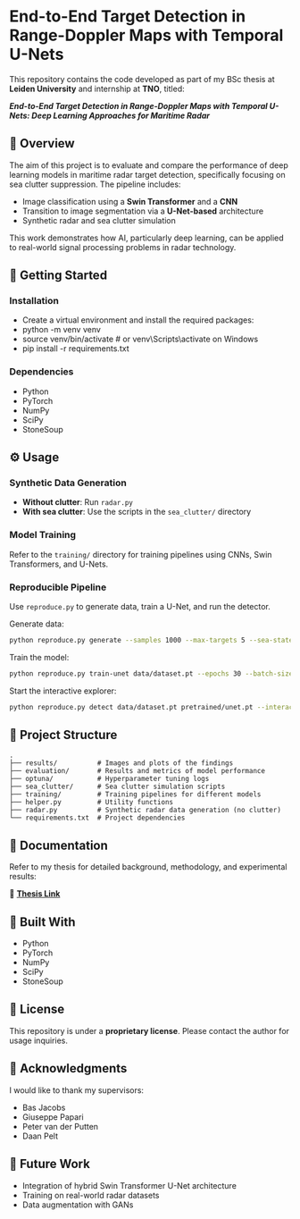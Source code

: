 # End-to-End Target Detection in Range-Doppler Maps with Temporal U-Nets

This repository contains the code developed as part of my BSc thesis at **Leiden University** and internship at **TNO**, titled:


**_End-to-End Target Detection in Range-Doppler Maps with Temporal U-Nets: Deep Learning Approaches for Maritime Radar_**

## 📘 Overview

The aim of this project is to evaluate and compare the performance of deep learning models in maritime radar target detection, specifically focusing on sea clutter suppression. The pipeline includes:

- Image classification using a **Swin Transformer** and a **CNN**
- Transition to image segmentation via a **U-Net-based** architecture
- Synthetic radar and sea clutter simulation

This work demonstrates how AI, particularly deep learning, can be applied to real-world signal processing problems in radar technology.

## 🚀 Getting Started

### Installation

- Create a virtual environment and install the required packages:
- python -m venv venv
- source venv/bin/activate # or venv\Scripts\activate on Windows
- pip install -r requirements.txt


### Dependencies

- Python
- PyTorch
- NumPy
- SciPy
- StoneSoup

## ⚙️ Usage

### Synthetic Data Generation

- **Without clutter**: Run `radar.py`
- **With sea clutter**: Use the scripts in the `sea_clutter/` directory

### Model Training

Refer to the `training/` directory for training pipelines using CNNs, Swin Transformers, and U-Nets.
### Reproducible Pipeline

Use `reproduce.py` to generate data, train a U-Net, and run the detector.

Generate data:
```bash
python reproduce.py generate --samples 1000 --max-targets 5 --sea-state 5 --frames 1 --output data/dataset.pt
```

Train the model:
```bash
python reproduce.py train-unet data/dataset.pt --epochs 30 --batch-size 16 --output pretrained/unet.pt
```

Start the interactive explorer:
```bash
python reproduce.py detect data/dataset.pt pretrained/unet.pt --interactive
```


## 📂 Project Structure
```plaintext
.
├── results/          # Images and plots of the findings
├── evaluation/       # Results and metrics of model performance  
├── optuna/           # Hyperparameter tuning logs  
├── sea_clutter/      # Sea clutter simulation scripts  
├── training/         # Training pipelines for different models  
├── helper.py         # Utility functions  
├── radar.py          # Synthetic radar data generation (no clutter)  
└── requirements.txt  # Project dependencies  
```

## 📄 Documentation

Refer to my thesis for detailed background, methodology, and experimental results:

📄 **[Thesis Link](#)** 

## 🧠 Built With

- Python
- PyTorch
- NumPy
- SciPy
- StoneSoup

## 📜 License

This repository is under a **proprietary license**. Please contact the author for usage inquiries.

## 🙌 Acknowledgments

I would like to thank my supervisors:

- Bas Jacobs
- Giuseppe Papari
- Peter van der Putten
- Daan Pelt

## 🔭 Future Work

- Integration of hybrid Swin Transformer U-Net architecture
- Training on real-world radar datasets
- Data augmentation with GANs
